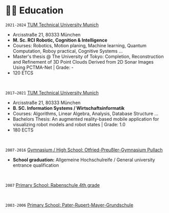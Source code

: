 # 👨‍🎓 Education

`2021-2024` [TUM Technical University Munich](https://www.tum.de)
- Arcisstraße 21, 80333 München
- **M. Sc. RCI Robotic, Cognition & Intelligence**
- Courses: Robotics, Motion planing, Machine learning, Quantum Computation, Roboy practical, Cognitive Systems ...
- Master's thesis @ The University of Tokyo: Completion, Reconstruction and Refinement of 3D Point Clouds Derived from 2D Sonar Images Using PCTMA-Net  | Grade: -
- 120 ETCS

&nbsp;


`2017–2021` [TUM Technical University Munich](https://www.tum.de)
- Arcisstraße 21, 80333 München
- **B. SC. Information Systems / Wirtschaftsinformatik**
- Courses: Algorithms, Linear Algebra, Analysis, Database Structure ... 
- Bachelors Thesis: An augmented reality-based mobile application for visualizing robot models and robot states | Grade: 1.0
- 180 ECTS

&nbsp;


`2007-2016` [Gymnasium / High School: Otfried-Preußler-Gymnasium Pullach](https://www.opg-pullach.de)
- **School graduation:** Allgemeine Hochschulreife / General university entrance qualification

&nbsp;


`2007` [Primary School: Rabenschule 4th grade](https://www.gs-pullach.de)

&nbsp;


`2003-2006` [Primary School: Pater-Rupert-Mayer-Grundschule](https://www.prmvs.de)